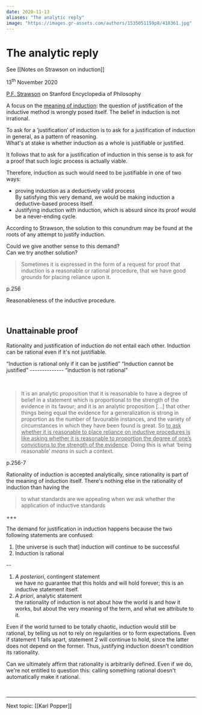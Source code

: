 ```yaml
---
date: 2020-11-13
aliases: "The analytic reply"
image: "https://images.gr-assets.com/authors/1535051159p8/418361.jpg"
---
```

# The analytic reply

See [[Notes on Strawson on induction]]

<p class="date">13<sup>th</sup> November 2020</p>

[P.F. Strawson](https://plato.stanford.edu/entries/strawson/ "P.F. Strawson on Stanford Encyclopedia of Philosophy") on Stanford Encyclopedia of Philosophy

A focus on the <u>meaning of induction</u>: the question of justification of the inductive method is wrongly posed itself. The belief in induction is not irrational.

To ask for a ‘justification’ of induction is to ask for a justification of induction in general, as a pattern of reasoning.   
What's at stake is whether induction as a whole is justifiable or justified.

It follows that to ask for a justification of induction in this sense is to ask for a proof that such logic process is actually viable.

Therefore, induction as such would need to be justifiable in one of two ways:
- proving induction as a deductively valid process   
By satisfying this very demand, we would be making induction a deductive-based process itself.
- Justifying induction with induction, which is absurd since its proof would be a never-ending cycle.

According to Strawson, the solution to this conundrum may be found at the roots of any attempt to justify induction.

Could we give another sense to this demand?   
Can we try another solution?

> Sometimes it is expressed in the form of a request for proof that induction is a reasonable or rational procedure, that we have good grounds for placing reliance upon it.

<p class="cite">p.256</p>

Reasonableness of the inductive procedure.


<br>

## Unattainable proof

Rationality and justification of induction do not entail each other. Induction can be rational even if it's not justifiable.

<q>Induction is rational only if it can be justified</q>
<q>Induction cannot be justified</q>
\-\-\-\-\-\-\-\-\-\-\-\-\-\-
<q>induction is not rational</q>

<br>

> It is an analytic proposition that it is reasonable to have a degree of belief in a statement which is proportional to the strength of the evidence in its favour; and it is an analytic proposition \[…\] that other things being equal the evidence for a generalization is strong in proportion as the number of favourable instances, and the variety of circumstances in which they have been found is great. So <u>to ask whether it is reasonable to place reliance on inductive procedures is like asking whether it is reasonable to proportion the degree of one’s convictions to the strength of the evidence</u>. Doing this is what ‘being reasonable’ *means* in such a context.

<p class="cite">p.256-7</p>

Rationality of induction is accepted analytically, since rationality is part of the meaning of induction itself. There's nothing else in the rationality of induction than having the 

> to what standards are we appealing when we ask whether the application of inductive standards 

+++

The demand for justification in induction happens because the two following statements are confused:
1. \[the universe is such that\] induction will continue to be successful
2. Induction is rational

--

1. *A posteriori*, contingent statement   
we have no guarantee that this holds and will hold forever; this is an inductive statement itself. 
2. *A priori*, analytic statement   
the rationality of induction is not about how the world is and how it works, but about the very meaning of the term, and what we attribute to it.

Even if the world turned to be totally chaotic, induction would still be rational, by telling us not to rely on regularities or to form expectations. Even if statement 1 falls apart, statement 2 will continue to hold, since the latter does not depend on the former. Thus, justifying induction doesn't condition its rationality.

Can we ultimately affirm that rationality is arbitrarily defined. Even if we do, we're not entitled to question this: calling something rational doesn't automatically make it rational.

<br>

---

Next topic: [[Karl Popper]]